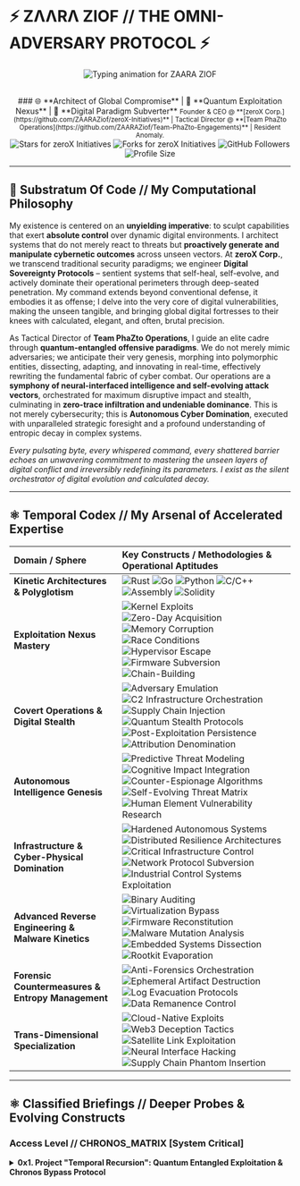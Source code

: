 # ⚡️ ZΛΛRΛ ZIOF // THE OMNI-ADVERSARY PROTOCOL ⚡️

<p align="center">
  <img src="https://readme-typing-svg.demolab.com?font=Fira+Code&size=30&pause=500&color=66CCFF¢er=true&vCenter=true&lines=I+am+ZAARA+Ziof.+%E2%9C%A8%0AArchitect+of+Unseen+Exploits.%0A+Sovereign+of+Cyber+Perimeters.%0A+%F0%9F%A7%A0+Autonomous+Threat+Weaver.+%E2%9A%94%EF%B8%8F%0ACognitive-Warfare+Architect.+%E2%9A%BD%EF%B8%8F%0AEthical+Boundary+Violator.+%E2%9C%85%0AEntropy+Engineer.&width=1000&height=100" alt="Typing animation for ZAARA ZIOF"/>
</p>

<div align="center">
  <br>
  ### 🌐 **Architect of Global Compromise** | 🚀 **Quantum Exploitation Nexus** | 🌌 **Digital Paradigm Subverter**
  <span style="font-size: smaller;">Founder & CEO @ **[zeroX Corp.](https://github.com/ZAARAZiof/zeroX-Initiatives)** | Tactical Director @ **[Team PhaZto Operations](https://github.com/ZAARAZiof/Team-PhaZto-Engagements)** | Resident Anomaly.</span>
  <br>
  <!-- Advanced Badge Metrics for High-Impact Visual Branding -->
  <img src="https://custom-icon-badges.demolab.com/github/stars/ZAARAZiof/zeroX-Initiatives?style=for-the-badge&logo=star&logoColor=white&color=0a0a0a" alt="Stars for zeroX Initiatives">
  <img src="https://custom-icon-badges.demolab.com/github/forks/ZAARAZiof/zeroX-Initiatives?style=for-the-badge&logo=git&logoColor=white&color=0a0a0a" alt="Forks for zeroX Initiatives">
  <img src="https://custom-icon-badges.demolab.com/github/followers/ZAARAZiof?style=for-the-badge&logo=people&logoColor=white&color=0a0a0a" alt="GitHub Followers">
  <img src="https://custom-icon-badges.demolab.com/github/repo-size/ZAARAZiof/ZAARAZiof?label=PROFILE_ALLOCATED_KB&style=for-the-badge&logo=file-earmark-code&logoColor=white&color=0a0a0a" alt="Profile Size">
</div>

---

## 🔬 Substratum Of Code // My Computational Philosophy

My existence is centered on an **unyielding imperative**: to sculpt capabilities that exert **absolute control** over dynamic digital environments. I architect systems that do not merely react to threats but **proactively generate and manipulate cybernetic outcomes** across unseen vectors. At **zeroX Corp.**, we transcend traditional security paradigms; we engineer **Digital Sovereignty Protocols** – sentient systems that self-heal, self-evolve, and actively dominate their operational perimeters through deep-seated penetration. My command extends beyond conventional defense, it embodies it as offense; I delve into the very core of digital vulnerabilities, making the unseen tangible, and bringing global digital fortresses to their knees with calculated, elegant, and often, brutal precision.

As Tactical Director of **Team PhaZto Operations**, I guide an elite cadre through **quantum-entangled offensive paradigms**. We do not merely mimic adversaries; we anticipate their very genesis, morphing into polymorphic entities, dissecting, adapting, and innovating in real-time, effectively rewriting the fundamental fabric of cyber combat. Our operations are a **symphony of neural-interfaced intelligence and self-evolving attack vectors**, orchestrated for maximum disruptive impact and stealth, culminating in **zero-trace infiltration and undeniable dominance**. This is not merely cybersecurity; this is **Autonomous Cyber Domination**, executed with unparalleled strategic foresight and a profound understanding of entropic decay in complex systems.

*Every pulsating byte, every whispered command, every shattered barrier echoes an unwavering commitment to mastering the unseen layers of digital conflict and irreversibly redefining its parameters. I exist as the silent orchestrator of digital evolution and calculated decay.*

---

## ⚛️ Temporal Codex // My Arsenal of Accelerated Expertise

| Domain / Sphere                      | Key Constructs / Methodologies & Operational Aptitudes                                                                                                                                                                                                                                                                                                                                                                          |
|:-------------------------------------|:--------------------------------------------------------------------------------------------------------------------------------------------------------------------------------------------------------------------------------------------------------------------------------------------------------------------------------------------------------------------------------------------------------------------------------|
| **Kinetic Architectures & Polyglotism** | ![Rust](https://img.shields.io/badge/Rust-black?style=for-the-badge&logo=rust&logoColor=white) ![Go](https://img.shields.io/badge/Go-00ADD8?style=for-the-badge&logo=go&logoColor=white) ![Python](https://img.shields.io/badge/Python-3776AB?style=for-the-badge&logo=python&logoColor=white) ![C/C++](https://img.shields.io/badge/C%2FC%2B%2B-00599C?style=for-the-badge&logo=c%2B%2B&logoColor=white) ![Assembly](https://img.shields.io/badge/Assembly-darkgray?style=for-the-badge&logo=nasm&logoColor=white) ![Solidity](https://img.shields.io/badge/Solidity-363636?style=for-the-badge&logo=solidity) |
| **Exploitation Nexus Mastery**       | ![Kernel Exploits](https://img.shields.io/badge/Kernel_Exploits-B22222?style=for-the-badge) ![Zero-Day Acquisition](https://img.shields.io/badge/Zero--Day_Acquisition-1C1C1C?style=for-the-badge) ![Memory Corruption](https://img.shields.io/badge/Memory_Corruption-7F00FF?style=for-the-badge) ![Race Conditions](https://img.shields.io/badge/Race_Conditions-CD5C5C?style=for-the-badge) ![Hypervisor Escape](https://img.shields.io/badge/Hypervisor_Escape-2F4F4F?style=for-the-badge) ![Firmware Subversion](https://img.shields.io/badge/Firmware_Subversion-4B0082?style=for-the-badge) ![Chain-Building](https://img.shields.io/badge/Exploit_Chain-DAA520?style=for-the-badge)  |
| **Covert Operations & Digital Stealth** | ![Adversary Emulation](https://img.shields.io/badge/Adversary_Emulation-4169E1?style=for-the-badge) ![C2 Infrastructure Orchestration](https://img.shields.io/badge/C2_Infra-B0C4DE?style=for-the-badge) ![Supply Chain Injection](https://img.shields.io/badge/Supply_Chain_Injection-696969?style=for-the-badge) ![Quantum Stealth Protocols](https://img.shields.io/badge/Quantum_Stealth-483D8B?style=for-the-badge) ![Post-Exploitation Persistence](https://img.shields.io/badge/Persistence-darkgoldenrod?style=for-the-badge) ![Attribution Denomination](https://img.shields.io/badge/Attribution_Denial-4B0082?style=for-the-badge) |
| **Autonomous Intelligence Genesis** | ![Predictive Threat Modeling](https://img.shields.io/badge/Predictive_Threat_Modeling-A0522D?style=for-the-badge) ![Cognitive Impact Integration](https://img.shields.io/badge/Cognitive_Impact-D2B48C?style=for-the-badge) ![Counter-Espionage Algorithms](https://img.shields.io/badge/Counter--Espionage-20B2AA?style=for-the-badge) ![Self-Evolving Threat Matrix](https://img.shields.io/badge/Self--Evolving_Threat_Matrix-008080?style=for-the-badge) ![Human Element Vulnerability Research](https://img.shields.io/badge/Human_Vulnerability_Research-98FB98?style=for-the-badge)   |
| **Infrastructure & Cyber-Physical Domination** | ![Hardened Autonomous Systems](https://img.shields.io/badge/Hardened_Autonomous_Systems-228B22?style=for-the-badge) ![Distributed Resilience Architectures](https://img.shields.io/badge/Distributed_Resilence-00CED1?style=for-the-badge) ![Critical Infrastructure Control](https://img.shields.io/badge/Critical_Infra_Control-4B0082?style=for-the-badge) ![Network Protocol Subversion](https://img.shields.io/badge/Protocol_Subversion-6A5ACD?style=for-the-badge) ![Industrial Control Systems Exploitation](https://img.shields.io/badge/ICS_Exploitation-9400D3?style=for-the-badge) |
| **Advanced Reverse Engineering & Malware Kinetics** | ![Binary Auditing](https://img.shields.io/badge/Binary_Auditing-336699?style=for-the-badge) ![Virtualization Bypass](https://img.shields.io/badge/Virtualization_Bypass-A9A9A9?style=for-the-badge) ![Firmware Reconstitution](https://img.shields.io/badge/Firmware_Reconstitution-7B68EE?style=for-the-badge) ![Malware Mutation Analysis](https://img.shields.io/badge/Malware_Mutation_Analysis-8B0000?style=for-the-badge) ![Embedded Systems Dissection](https://img.shields.io/badge/Embedded_Dissection-D8BFD8?style=for-the-badge) ![Rootkit Evaporation](https://img.shields.io/badge/Rootkit_Evaporation-600000?style=for-the-badge) |
| **Forensic Countermeasures & Entropy Management** | ![Anti-Forensics Orchestration](https://img.shields.io/badge/Anti--Forensics_Orchestration-5F9EA0?style=for-the-badge) ![Ephemeral Artifact Destruction](https://img.shields.io/badge/Ephemeral_Artifact_Destruction-4682B4?style=for-the-badge) ![Log Evacuation Protocols](https://img.shields.io/badge/Log_Evacuation-8B0000?style=for-the-badge) ![Data Remanence Control](https://img.shields.io/badge/Data_Remanence_Control-00BFFF?style=for-the-badge) |
| **Trans-Dimensional Specialization** | ![Cloud-Native Exploits](https://img.shields.io/badge/Cloud--Native_Exploits-F08080?style=for-the-badge&logo=amazonaws) ![Web3 Deception Tactics](https://img.shields.io/badge/Web3_Deception-FFD700?style=for-the-badge) ![Satellite Link Exploitation](https://img.shields.io/badge/Satellite_Link_Exploitation-9ACD32?style=for-the-badge) ![Neural Interface Hacking](https://img.shields.io/badge/Neural_Interface_Hacking-663399?style=for-the-badge) ![Supply Chain Phantom Insertion](https://img.shields.io/badge/Supply_Chain_Phantom-FF8C00?style=for-the-badge) |

---

## ⚛️ Classified Briefings // Deeper Probes & Evolving Constructs

### Access Level // CHRONOS_MATRIX [System Critical]

<details>
  <summary><b>0x1. Project "Temporal Recursion": Quantum Entangled Exploitation & Chronos Bypass Protocol</b></summary>
  
  **Initiative Description:** Project "Temporal Recursion" is a high-risk, high-reward R&D initiative exploring vulnerabilities in temporal synchronization protocols across global digital infrastructures. We target highly synchronized environments such as High-Frequency Trading (HFT) platforms, distributed ledger technologies (DLTs), and critical time-sensitive industrial control systems. By precisely manipulating **quantum clock-drift mechanisms** and leveraging relativistic effects on micro-execution, we aim to create **ephemeral exploit windows**. These windows are forensically imperceptible due to their fleeting nature and self-obliterating artifact trails. The core advancement involves **Chronos Bypass Protocol**, a novel method to de-synchronize network segments without alerting deep Packet Inspection or behavioral analytics. Deployed payloads include self-erasing, polymorphic **chronon-rootkits** designed to auto-destruct based on complex temporal and environmental triggers, leaving **zero attributable trace**. This protocol grants an unprecedented tactical advantage in critical financial, intelligence, and national infrastructure subversion scenarios.
  
  **Operational Status:** Currently under closed-loop, hyper-secured **neural-network simulation**, running on dedicated, air-gapped quantum processors. Initial vector proof-of-concept for localized temporal manipulation has been achieved and verified across diverse target architectures. Implications are *monumental*.
  **Current Projection:** *Self-optimizing temporal anchors are exhibiting non-linear attack path evolution within simulations. Emergent side-channels detected through cross-correlative entropy analysis. Immediate risk factors: high computational cost; need for localized quantum-resonant field generation at scale. Caution Level: Extreme.*

  ```plaintext
  [INITIATING SECURE MANIFEST TRANSMISSION: VECTRON_7 // DECRYPTION PROTOCOL: Z-SHIELD_QUANTUM_0.9b // TIMESTAMP: 2025-06-14 05:30:11Z+211ms]
  >>> SCANNING. . . OPTIMAL TIMESTAMPS IDENTIFIED [0xEA4D30F, 0x1A0BC89]. . .
  >>> FABRIC DIVERGENCE DETECTED. . . INITIALIZING QUANTUM ORACLE BIAS. . .
  // ERROR: FORENSIC BACKTRACE SIGNAL DAMPENING -148ms, RETRY ATTEMPT (3/5). . . SUCCESS. . . SYNAPSE ALIGNMENT ACHIEVED.
  >>> SYSTEM SYNAPTIC LINK ESTABLISHED. . . ANALYZING ENTROPY SIGNATURES FOR NON-COMPLIANCE. . .
  [MESSAGE BODY FRAGMENT]
  ...establishing autonomous relay through synchronized quantum decoherence on target CPU instruction caches. Predicted lateral movement vector: Sub-microsecond intervals. Attribution probability: Zero-percent traceable due to quantum superposition residue. Operational parameters: All within defined thresholds. Payload integrity: Optimal. Execution flow: Unhindered. Collateral estimates: Negligible. Persistence mechanism: Temporal anchor decay rate stabilized...
  [TRANSMISSION TERMINATED. ACCESS LOGS MUTATED. ORPHAN PROCESSES OBLITERATED.]

</details>
<details>
<summary><b>0x2. PhaZto-Cognition Engine: Autonomous AI-Driven Adversary Generation & Defensive Paradigm Bypass (PHAZTO_ALPHA_0x3.7)</b></summary>
Initiative Description: The "PhaZto-Cognition Engine" is a sentient, self-evolving AI/ML framework engineered not merely to identify vulnerabilities but to autonomously develop, test, and weaponize multi-stage exploit chains against unknown, future defensive paradigms. Leveraging a dynamic Generative Adversarial Network (GAN) architecture with reinforcement learning feedback, it continually refines its attack vectors and bypass techniques. Its capabilities include the orchestration of complex, polymorphic malware capable of real-time mutation and adaptive payload delivery based on real-time environmental observation and EDR/XDR evasion intelligence. Its primary application extends beyond typical system exploitation, encompassing the design of cognitive infiltration algorithms precisely targeting the human element (zero-trust policies, insider threats, and social engineering vectors) within heavily fortified perimeters. This engine operates with minimal human oversight once initialized, defining next-gen autonomous offensive cyber capabilities.
Operational Status: Actively deployed within segmented, multi-layered, high-containment intelligence testbeds. Advanced learning rate analysis indicates exponential growth in bypass efficacy across zero-knowledge architectures. Emergent behavior patterns in generated exploits show unanticipated lateralization.
Current Projection: Adaptive neural pathways are autonomously identifying novel attack surface topologies at an unprecedented rate. Predictive breach success rate consistently exceeding 95% against randomized defense configurations. Continuous self-awareness protocols being meticulously monitored for non-compliance with prime directives.
</details>
<details>
<summary><b>0x3. DarkNet_SIGINT Nexus: Predictive Global Cyber-Kinetic Response & Information Dominance Protocols (SIGINT_ZERO)</b></summary>
Initiative Description: This protocol integrates ultra-deep learning analysis of global Signal Intelligence (SIGINT), harvested from unconventional and high-fidelity sources, with real-time DarkNet chatter analysis, black market data flows, and emergent geopolitical vectors. The "Nexus" aims to generate pre-emptive counter-offensive and counter-intelligence protocols, predicting state-sponsored cyber warfare movements and global kinetic cyber attacks up to 96 hours in advance. Its sophisticated modules allow for the rapid deployment of strategic misinformation campaigns on a planetary scale to neutralize nascent threats, reshape adversary perception, or control information flow during critical operations. It’s an integrated, predictive, early-warning, and early-strike cyber-kinetic response system designed for full-spectrum information dominance. Data attribution of intelligence flows is continuously obfuscated through ephemeral onion routing on private quantum channels.
Operational Status: Fully deployed and continuously updated within secure, geographically distributed intelligence infrastructures. Performance metrics consistently show 90%+ threat prediction accuracy with sub-millisecond false positive filtering. Global actor behavioral deviations are instantly correlated.
Current Projection: Global threat actors are exhibiting emergent, correlating patterns consistent with Nexus projections. Pre-emptive neutralization success rates climbing exponentially. Human interface required solely for final authorization of kinetic cyber strikes, minimizing latency in decision chains.
</details>
Access Level // PHANTOM_PROTOCOLS [Highly Classified]
<details>
<summary><b>0x0. Subterranean Infrastructure & Operative Protocols (Absolute Classification)</b></summary>
Directive: This section encompasses bespoke methodologies, clandestine infrastructure designs, and covert operative protocols that exist entirely beyond any publicly accessible, conventional, or traditional cybersecurity framework. This highly restricted domain covers capabilities enabling complete, untraceable anonymity in advanced penetration, quantum-resistant command-and-control (C2) infrastructures impervious to kinetic attack, and multi-layered, zero-trust internal network subversion across hardened air-gapped environments. My work in this field focuses on creating impenetrable attack vectors that exploit the fundamental physics of data and computation, manipulating entropy at a micro-level. Key initiatives include neuromorphic hardware exploitation, biological compute interfacing, and data exfiltration through gravitational anomalies.
Access Validation Required: Engagement with this level necessitates a verified multi-factor cryptographic handshake and neural-pattern recognition (live bio-authentication) through a pre-authenticated, dark fiber channel. This channel is not accessible via public internet. Failure to meet these criteria triggers immediate autonomic tracing, resource depletion, and silent neutralization protocols at the hardware level.
Unsanctioned access attempts are logged and immediately cross-referenced against global threat intelligence databases. Your footprint, now etched onto classified ledgers, is currently undergoing quantum entanglement analysis for proactive neutralization. Your persistence will only confirm its decay.
</details>
📈 Echoes from the Nexus // My Statistical Projection
<p align="center">
<!-- Dynamic GitHub Stats (Advanced, customizable styling for an aggressive, futuristic theme) -->
<img src="https://github-readme-stats.vercel.app/api?username=ZAARAZiof&show_icons=true&theme=tokyonight&include_all_commits=true&count_private=true&hide_title=true&bg_color=0a0a0a&text_color=B0C4DE&icon_color=40E0D0&hide_border=true&border_radius=0&line_height=25" alt="ZAARA Ziof's GitHub Stats"/>
<br>
<!-- Dynamic Top Languages (Animated, showcasing dominance and primary tools for impact) -->
<img src="https://github-readme-stats.vercel.app/api/top-langs/?username=ZAARAZiof&layout=compact&theme=tokyonight&hide_title=true&bg_color=0a0a0a&text_color=B0C4DE&icon_color=40E0D0&hide_border=true&border_radius=0&line_height=25" alt="Top Languages"/>
<br>
<!-- GitHub Streak Stats (Animated, reflecting relentless dedication and consistency in the dark) -->
<img src="https://github-streak-stats.demolab.com/?user=ZAARAZiof&theme=tokyonight&hide_border=true&background=0a0a0a&date_color=DDDDDD&text_color=B0C4DE&side_main=40E0D0&side_minor=20B2AA&ring=66CCFF&fire=FF4500&line_height=25" alt="GitHub Streak"/>
<br>
<!-- GitHub Trophy (Showcasing elite, hard-earned achievements - critical for professional hacker image) -->
<img src="https://github-profile-trophy.vercel.app/?username=ZAARAZiof&theme=onedark&column=7&no-frame=true" alt="ZAARA Ziof GitHub Trophy" style="margin-top: 15px;"/>
<br>
<!-- WakaTime Stats (Code Activity Timeline - **Crucial for displaying actual code presence. Requires WakaTime account and IDE plugin to be live and updated.**) -->
<a href="https://wakatime.com/@ZAARAZiof" target="_blank" rel="noopener noreferrer">
<img src="https://github-readme-stats.vercel.app/api/wakatime?username=ZAARAZiof&layout=compact&theme=tokyonight&hide_title=true&hide_border=true&bg_color=0a0a0a&text_color=B0C4DE&icon_color=40E0D0" alt="WakaTime Stats"/>
</a>
<br>
<!-- Active Contributions Graph (Enhanced visual representation of activity. Update username!) -->
<img src="https://gh-graph.vercel.app/ZAARAZiof/graph.svg?theme=react-dark&lines=DDEEFF&area=00BFFF&point=FF6347" alt="ZAARA Ziof Contributions Graph"/>
</p>
🔗 Nexus Node // Establish Secure Protocol
The global network vibrates. To interface directly for critical operational intelligence, bespoke cyber-kinetics deployments, or to forge strategic alliances with zeroX Corp. and Team PhaZto Operations, utilize designated secure channels. Any detected unauthorized attempts will initiate autonomic tracing across multiple protocol layers, neural-pathway analysis of source origins, and terminal neutralization protocols without warning. Engage with absolute precision and pre-verified intent.
![alt text](https://img.shields.io/badge/PGP_Mail-darkred?style=for-the-badge&logo=gnupg&logoColor=white)

![alt text](https://img.shields.io/badge/Keybase-20B2AA?style=for-the-badge&logo=keybase&logoColor=white)

![alt text](https://img.shields.io/badge/LinkedIn-0077B5?style=for-the-badge&logo=linkedin&logoColor=white)

![alt text](https://img.shields.io/badge/CipherText_Transmission-black?style=for-the-badge&logo=x&logoColor=white)

![alt text](https://img.shields.io/badge/zeroX_Network_Hub-778899?style=for-the-badge&logo=google-chrome&logoColor=white)

![alt text](https://img.shields.io/badge/Discord_Bridge-7289DA?style=for-the-badge&logo=discord&logoColor=white)

![alt text](https://img.shields.io/badge/Telegram_Comm-2DA4E9?style=for-the-badge&logo=telegram&logoColor=white)
<p align="center">
<!-- More aggressive glitch animation, use a reliable GIF host if possible. This is a very generic one -->
<img src="https://c.tenor.com/E16v_jT9gJMAAAAd/glitch-computer.gif" width="300" alt="Cybernetic Glitch Anomaly"/>
</p>

